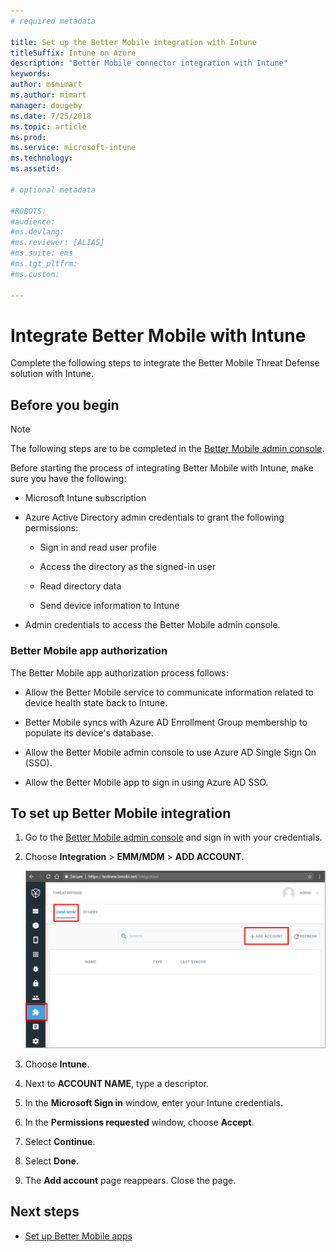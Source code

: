```yaml
---
# required metadata

title: Set up the Better Mobile integration with Intune
titleSuffix: Intune on Azure
description: "Better Mobile connector integration with Intune"
keywords:
author: msmimart
ms.author: mimart
manager: dougeby
ms.date: 7/25/2018
ms.topic: article
ms.prod:
ms.service: microsoft-intune
ms.technology:
ms.assetid: 

# optional metadata

#ROBOTS:
#audience:
#ms.devlang:
#ms.reviewer: [ALIAS]
#ms.suite: ems
#ms.tgt_pltfrm:
#ms.custom:

---
```


# Integrate Better Mobile with Intune

Complete the following steps to integrate the Better Mobile Threat Defense solution with Intune.

## Before you begin

> [!NOTE]
> The following steps are to be completed in the [Better Mobile admin console](https://www.apps-security.com).

Before starting the process of integrating Better Mobile with Intune, make sure you have the following:

-   Microsoft Intune subscription

-   Azure Active Directory admin credentials to grant the following permissions:

    -   Sign in and read user profile

    -   Access the directory as the signed-in user

    -   Read directory data

    -   Send device information to Intune

-   Admin credentials to access the Better Mobile admin console.

### Better Mobile app authorization

The Better Mobile app authorization process follows:

-   Allow the Better Mobile service to communicate information related to device health state back to Intune.

-   Better Mobile syncs with Azure AD Enrollment Group membership to populate its device's database.

-   Allow the Better Mobile admin console to use Azure AD Single Sign On (SSO).

-   Allow the Better Mobile app to sign in using Azure AD SSO.

## To set up Better Mobile integration

1. Go to the [Better Mobile admin console](https://aad.bmobi.net) and sign in with your credentials.
2. Choose **Integration** > **EMM/MDM** > **ADD ACCOUNT**.

     ![Better Mobile admin console](media/better_mobile_console.png)
 
3. Choose **Intune**.
4. Next to **ACCOUNT NAME**, type a descriptor. 
5. In the **Microsoft Sign in** window, enter your Intune credentials.
6. In the **Permissions requested** window, choose **Accept**.
7. Select **Continue**.
8. Select **Done**.
9. The **Add account** page reappears. Close the page. 

## Next steps

-   [Set up Better Mobile apps](mtd-apps-ios-app-configuration-policy-add-assign.md)
